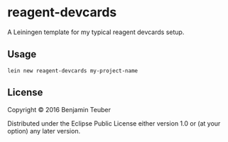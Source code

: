 # reagent-devcards

A Leiningen template for my typical reagent devcards setup.

## Usage

`lein new reagent-devcards my-project-name`

## License

Copyright © 2016 Benjamin Teuber

Distributed under the Eclipse Public License either version 1.0 or (at
your option) any later version.
